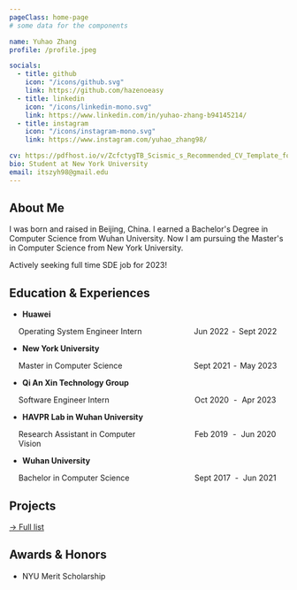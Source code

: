 ```yaml
---
pageClass: home-page
# some data for the components

name: Yuhao Zhang
profile: /profile.jpeg

socials:
  - title: github
    icon: "/icons/github.svg"
    link: https://github.com/hazenoeasy
  - title: linkedin
    icon: "/icons/linkedin-mono.svg"
    link: https://www.linkedin.com/in/yuhao-zhang-b94145214/
  - title: instagram
    icon: "/icons/instagram-mono.svg"
    link: https://www.instagram.com/yuhao_zhang98/

cv: https://pdfhost.io/v/ZcfctygTB_Scismic_s_Recommended_CV_Template_for_Biotech_and_Pharma_Jobs
bio: Student at New York University
email: itszyh98@gmail.edu
---
```


<ProfileSection :frontmatter="$page.frontmatter" />

<head>
<meta name="google-site-verification" content="XFPe0cTFa_UCUzfcNsFG4182e5tvhmSRP1nNLP2hfl0" />
</head>

## About Me

I was born and raised in Beijing, China. I earned a Bachelor's Degree in Computer Science from Wuhan University. Now I am pursuing the Master's in Computer Science from New York University.  

Actively seeking full time SDE job for 2023!

<!-- ## News

- [Sept 1991] Attended Hogwarts
- [July 1980] Born in Godric's Hollow, West Country, England, Great Britain -->

## Education & Experiences

- **Huawei** <br/>

<div style="display: flex; justify-content: space-between; padding:0 16.8px">
<div style="width:50%">Operating System Engineer Intern</div>
<div  style="display: flex; justify-content: space-around; width:156px">
<div>Jun 2022</div><div>-</div><div>Sept 2022</div>
</div>
</div>

- **New York University** <br/>
  
<div style="display: flex; justify-content: space-between; padding:0 16.8px">
<div style="width:50%">Master in Computer Science</div>
<div  style="display: flex; justify-content: space-around; width:156px">
<div>Sept 2021</div><div>-</div><div>May 2023</div>
</div>
</div>

- **Qi An Xin Technology Group** <br/>

<div style="display: flex; justify-content: space-between; padding:0 16.8px">
<div style="width:50%">Software Engineer Intern</div>
<div  style="display: flex; justify-content: space-around; width:156px">
<div>Oct 2020</div><div>-</div><div>Apr 2023</div>
</div>
</div>

- **HAVPR Lab in Wuhan University** <br/>

<div style="display: flex; justify-content: space-between; padding:0 16.8px">
<div style="width:50%">Research Assistant in Computer Vision</div>
<div  style="display: flex; justify-content: space-around; width:156px">
<div>Feb 2019</div><div>-</div><div>Jun 2020</div>
</div>
</div>

- **Wuhan University** <br/>

<div style="display: flex; justify-content: space-between; padding:0 16.8px">
<div style="width:50%">Bachelor in Computer Science</div>
<div  style="display: flex; justify-content: space-around; width:156px">
<div>Sept 2017</div><div>-</div> <div>Jun 2021</div>
</div>
</div>

## Projects

[→ Full list](/projects/)

## Awards & Honors

- NYU Merit Scholarship

<!-- ### Contests

- First place in **The Hogwarts House Cup** -->

<!-- Custom style for this page -->

<style lang="stylus">

.theme-container.home-page .page
  font-size 14px
  font-family "lucida grande", "lucida sans unicode", lucida, "Helvetica Neue", Helvetica, Arial, sans-serif;
  p
    margin 0 0 0.5rem
  p, ul, ol
    line-height normal
  a
    font-weight normal
  .theme-default-content:not(.custom) > h2
    margin-bottom 0.5rem
  .theme-default-content:not(.custom) > h2:first-child + p
    margin-top 0.5rem
  .theme-default-content:not(.custom) > h3
    padding-top 4rem

  /*Override*/
  .md-card
    margin-top 0.5em
    .card-image
      padding 0.2rem
      img
        max-width 120px
        max-height 120px
    .card-content p
      -webkit-margin-after 0.2em

@media (max-width: 419px)
  .theme-container.home-page .page
    p, ul, ol
      line-height 1.5

    .md-card
      .card-image
        img
          width 100%
          max-width 400px

</style>
